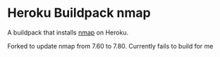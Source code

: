 # Heroku Buildpack nmap

A buildpack that installs [nmap](https://nmap.org) on Heroku.

Forked to update nmap from 7.60 to 7.80.
Currently fails to build for me
